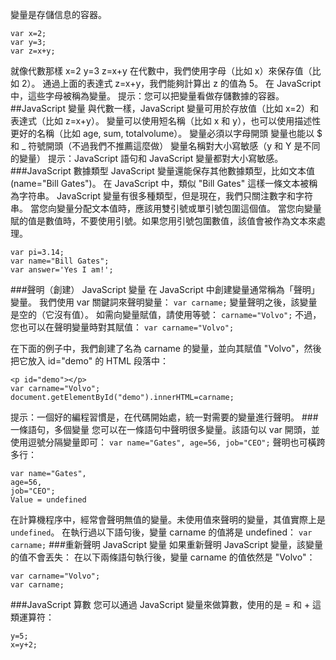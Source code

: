 變量是存儲信息的容器。
```
var x=2;
var y=3;
var z=x+y;
```
就像代數那樣
x=2
y=3
z=x+y
在代數中，我們使用字母（比如 x）來保存值（比如 2）。
通過上面的表達式 z=x+y，我們能夠計算出 z 的值為 5。
在 JavaScript 中，這些字母被稱為變量。
提示：您可以把變量看做存儲數據的容器。
##JavaScript 變量
與代數一樣，JavaScript 變量可用於存放值（比如 x=2）和表達式（比如 z=x+y）。
變量可以使用短名稱（比如 x 和 y），也可以使用描述性更好的名稱（比如 age, sum, totalvolume）。
變量必須以字母開頭
變量也能以 $ 和 _ 符號開頭（不過我們不推薦這麼做）
變量名稱對大小寫敏感（y 和 Y 是不同的變量）
提示：JavaScript 語句和 JavaScript 變量都對大小寫敏感。
###JavaScript 數據類型
JavaScript 變量還能保存其他數據類型，比如文本值 (name="Bill Gates")。
在 JavaScript 中，類似 "Bill Gates" 這樣一條文本被稱為字符串。
JavaScript 變量有很多種類型，但是現在，我們只關注數字和字符串。
當您向變量分配文本值時，應該用雙引號或單引號包圍這個值。
當您向變量賦的值是數值時，不要使用引號。如果您用引號包圍數值，該值會被作為文本來處理。
```
var pi=3.14;
var name="Bill Gates";
var answer='Yes I am!';
```
###聲明（創建） JavaScript 變量
在 JavaScript 中創建變量通常稱為「聲明」變量。
我們使用 var 關鍵詞來聲明變量：
`var carname;`
變量聲明之後，該變量是空的（它沒有值）。
如需向變量賦值，請使用等號：
`carname="Volvo";`
不過，您也可以在聲明變量時對其賦值：
`var carname="Volvo";`

在下面的例子中，我們創建了名為 carname 的變量，並向其賦值 "Volvo"，然後把它放入 id="demo" 的 HTML 段落中：
```
<p id="demo"></p>
var carname="Volvo";
document.getElementById("demo").innerHTML=carname;
```
提示：一個好的編程習慣是，在代碼開始處，統一對需要的變量進行聲明。
###一條語句，多個變量
您可以在一條語句中聲明很多變量。該語句以 var 開頭，並使用逗號分隔變量即可：
`var name="Gates", age=56, job="CEO";`
聲明也可橫跨多行：
```
var name="Gates",
age=56,
job="CEO";
Value = undefined
```
在計算機程序中，經常會聲明無值的變量。未使用值來聲明的變量，其值實際上是 `undefined`。
在執行過以下語句後，變量 carname 的值將是 undefined：
`var carname;`
###重新聲明 JavaScript 變量
如果重新聲明 JavaScript 變量，該變量的值不會丟失：
在以下兩條語句執行後，變量 carname 的值依然是 "Volvo"：
```
var carname="Volvo";
var carname;
```
###JavaScript 算數
您可以通過 JavaScript 變量來做算數，使用的是 = 和 + 這類運算符：
```
y=5;
x=y+2;
```